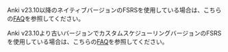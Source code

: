 Anki v23.10以降のネイティブバージョンのFSRSを使用している場合は、こちらの[FAQ](https://github.com/open-spaced-repetition/fsrs4anki/blob/main/docs/tutorial.md#faq)を参照してください。

Anki v23.10より古いバージョンでカスタムスケジューリングバージョンのFSRSを使用している場合は、こちらの[FAQ](https://github.com/open-spaced-repetition/fsrs4anki/blob/main/docs/tutorial2.md#faq)を参照してください。